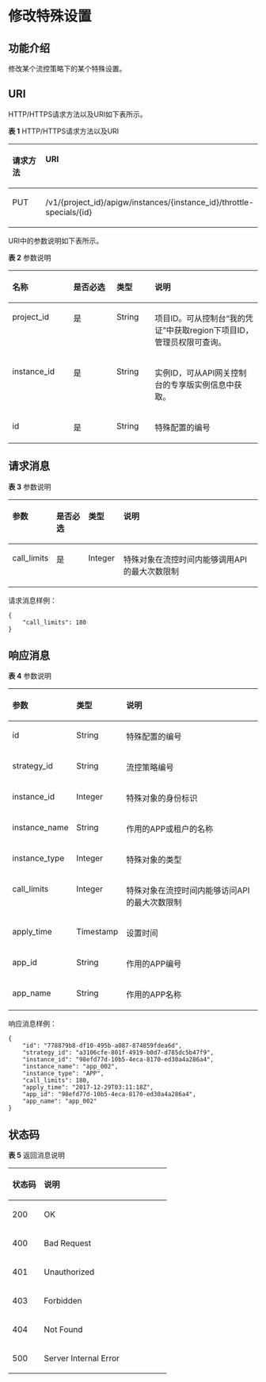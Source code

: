 # 修改特殊设置<a name="apig-phapi-180713079"></a>

## 功能介绍<a name="section27881611"></a>

修改某个流控策略下的某个特殊设置。

## URI<a name="section49607908"></a>

HTTP/HTTPS请求方法以及URI如下表所示。

**表 1**  HTTP/HTTPS请求方法以及URI

<a name="table56305912"></a>
<table><thead align="left"><tr id="row32051164"><th class="cellrowborder" valign="top" width="20%" id="mcps1.2.3.1.1"><p id="p46007462"><a name="p46007462"></a><a name="p46007462"></a>请求方法</p>
</th>
<th class="cellrowborder" valign="top" width="80%" id="mcps1.2.3.1.2"><p id="p35616924"><a name="p35616924"></a><a name="p35616924"></a>URI</p>
</th>
</tr>
</thead>
<tbody><tr id="row66398632"><td class="cellrowborder" valign="top" width="20%" headers="mcps1.2.3.1.1 "><p id="p9580079"><a name="p9580079"></a><a name="p9580079"></a>PUT</p>
</td>
<td class="cellrowborder" valign="top" width="80%" headers="mcps1.2.3.1.2 "><p id="p37788955"><a name="p37788955"></a><a name="p37788955"></a><span id="ph863115191447"><a name="ph863115191447"></a><a name="ph863115191447"></a>/v1/{project_id}/apigw/instances/{instance_id}</span>/throttle-specials/{id}</p>
</td>
</tr>
</tbody>
</table>

URI中的参数说明如下表所示。

**表 2**  参数说明

<a name="table41006548"></a>
<table><thead align="left"><tr id="row54982740"><th class="cellrowborder" valign="top" width="24.48755124487551%" id="mcps1.2.5.1.1"><p id="p24416931"><a name="p24416931"></a><a name="p24416931"></a>名称</p>
</th>
<th class="cellrowborder" valign="top" width="17.348265173482652%" id="mcps1.2.5.1.2"><p id="p31614383"><a name="p31614383"></a><a name="p31614383"></a>是否必选</p>
</th>
<th class="cellrowborder" valign="top" width="15.308469153084694%" id="mcps1.2.5.1.3"><p id="p10628191"><a name="p10628191"></a><a name="p10628191"></a>类型</p>
</th>
<th class="cellrowborder" valign="top" width="42.85571442855714%" id="mcps1.2.5.1.4"><p id="p55577115"><a name="p55577115"></a><a name="p55577115"></a>说明</p>
</th>
</tr>
</thead>
<tbody><tr id="row6729201914178"><td class="cellrowborder" valign="top" width="24.48755124487551%" headers="mcps1.2.5.1.1 "><p id="p55878963"><a name="p55878963"></a><a name="p55878963"></a>project_id</p>
</td>
<td class="cellrowborder" valign="top" width="17.348265173482652%" headers="mcps1.2.5.1.2 "><p id="p29902160"><a name="p29902160"></a><a name="p29902160"></a>是</p>
</td>
<td class="cellrowborder" valign="top" width="15.308469153084694%" headers="mcps1.2.5.1.3 "><p id="p6155914"><a name="p6155914"></a><a name="p6155914"></a>String</p>
</td>
<td class="cellrowborder" valign="top" width="42.85571442855714%" headers="mcps1.2.5.1.4 "><p id="p28867016"><a name="p28867016"></a><a name="p28867016"></a>项目ID。可从控制台“我的凭证”中获取region下项目ID，管理员权限可查询。</p>
</td>
</tr>
<tr id="row153171931718"><td class="cellrowborder" valign="top" width="24.48755124487551%" headers="mcps1.2.5.1.1 "><p id="p1780913159538"><a name="p1780913159538"></a><a name="p1780913159538"></a>instance_id</p>
</td>
<td class="cellrowborder" valign="top" width="17.348265173482652%" headers="mcps1.2.5.1.2 "><p id="p9809215115310"><a name="p9809215115310"></a><a name="p9809215115310"></a>是</p>
</td>
<td class="cellrowborder" valign="top" width="15.308469153084694%" headers="mcps1.2.5.1.3 "><p id="p1280914152538"><a name="p1280914152538"></a><a name="p1280914152538"></a>String</p>
</td>
<td class="cellrowborder" valign="top" width="42.85571442855714%" headers="mcps1.2.5.1.4 "><p id="p1880914157537"><a name="p1880914157537"></a><a name="p1880914157537"></a>实例ID，可从API网关控制台的专享版实例信息中获取。</p>
</td>
</tr>
<tr id="row5452492"><td class="cellrowborder" valign="top" width="24.48755124487551%" headers="mcps1.2.5.1.1 "><p id="p38998746"><a name="p38998746"></a><a name="p38998746"></a>id</p>
</td>
<td class="cellrowborder" valign="top" width="17.348265173482652%" headers="mcps1.2.5.1.2 "><p id="p4781868"><a name="p4781868"></a><a name="p4781868"></a>是</p>
</td>
<td class="cellrowborder" valign="top" width="15.308469153084694%" headers="mcps1.2.5.1.3 "><p id="p51787051"><a name="p51787051"></a><a name="p51787051"></a>String</p>
</td>
<td class="cellrowborder" valign="top" width="42.85571442855714%" headers="mcps1.2.5.1.4 "><p id="p34001598"><a name="p34001598"></a><a name="p34001598"></a>特殊配置的编号</p>
</td>
</tr>
</tbody>
</table>

## 请求消息<a name="section43817996"></a>

**表 3**  参数说明

<a name="table2666062"></a>
<table><thead align="left"><tr id="row20791817"><th class="cellrowborder" valign="top" width="15.15%" id="mcps1.2.5.1.1"><p id="p6415648"><a name="p6415648"></a><a name="p6415648"></a>参数</p>
</th>
<th class="cellrowborder" valign="top" width="13.13%" id="mcps1.2.5.1.2"><p id="p49905442"><a name="p49905442"></a><a name="p49905442"></a>是否必选</p>
</th>
<th class="cellrowborder" valign="top" width="14.14%" id="mcps1.2.5.1.3"><p id="p15809017"><a name="p15809017"></a><a name="p15809017"></a>类型</p>
</th>
<th class="cellrowborder" valign="top" width="57.58%" id="mcps1.2.5.1.4"><p id="p5462029"><a name="p5462029"></a><a name="p5462029"></a>说明</p>
</th>
</tr>
</thead>
<tbody><tr id="row39771205"><td class="cellrowborder" valign="top" width="15.15%" headers="mcps1.2.5.1.1 "><p id="p242186"><a name="p242186"></a><a name="p242186"></a>call_limits</p>
</td>
<td class="cellrowborder" valign="top" width="13.13%" headers="mcps1.2.5.1.2 "><p id="p19617091"><a name="p19617091"></a><a name="p19617091"></a>是</p>
</td>
<td class="cellrowborder" valign="top" width="14.14%" headers="mcps1.2.5.1.3 "><p id="p45480537"><a name="p45480537"></a><a name="p45480537"></a>Integer</p>
</td>
<td class="cellrowborder" valign="top" width="57.58%" headers="mcps1.2.5.1.4 "><p id="p60044851"><a name="p60044851"></a><a name="p60044851"></a>特殊对象在流控时间内能够调用API的最大次数限制</p>
</td>
</tr>
</tbody>
</table>

请求消息样例：

```
{
	"call_limits": 180
}
```

## 响应消息<a name="section59596819"></a>

**表 4**  参数说明

<a name="table22899263"></a>
<table><thead align="left"><tr id="row37572135"><th class="cellrowborder" valign="top" width="20%" id="mcps1.2.4.1.1"><p id="p23444129"><a name="p23444129"></a><a name="p23444129"></a>参数</p>
</th>
<th class="cellrowborder" valign="top" width="20%" id="mcps1.2.4.1.2"><p id="p19926324"><a name="p19926324"></a><a name="p19926324"></a>类型</p>
</th>
<th class="cellrowborder" valign="top" width="60%" id="mcps1.2.4.1.3"><p id="p3419527"><a name="p3419527"></a><a name="p3419527"></a>说明</p>
</th>
</tr>
</thead>
<tbody><tr id="row8546242"><td class="cellrowborder" valign="top" width="20%" headers="mcps1.2.4.1.1 "><p id="p21157006"><a name="p21157006"></a><a name="p21157006"></a>id</p>
</td>
<td class="cellrowborder" valign="top" width="20%" headers="mcps1.2.4.1.2 "><p id="p35995922"><a name="p35995922"></a><a name="p35995922"></a>String</p>
</td>
<td class="cellrowborder" valign="top" width="60%" headers="mcps1.2.4.1.3 "><p id="p29988599"><a name="p29988599"></a><a name="p29988599"></a>特殊配置的编号</p>
</td>
</tr>
<tr id="row1461941"><td class="cellrowborder" valign="top" width="20%" headers="mcps1.2.4.1.1 "><p id="p51308430"><a name="p51308430"></a><a name="p51308430"></a>strategy_id</p>
</td>
<td class="cellrowborder" valign="top" width="20%" headers="mcps1.2.4.1.2 "><p id="p62342171"><a name="p62342171"></a><a name="p62342171"></a>String</p>
</td>
<td class="cellrowborder" valign="top" width="60%" headers="mcps1.2.4.1.3 "><p id="p16551109"><a name="p16551109"></a><a name="p16551109"></a>流控策略编号</p>
</td>
</tr>
<tr id="row14742256"><td class="cellrowborder" valign="top" width="20%" headers="mcps1.2.4.1.1 "><p id="p53272079"><a name="p53272079"></a><a name="p53272079"></a>instance_id</p>
</td>
<td class="cellrowborder" valign="top" width="20%" headers="mcps1.2.4.1.2 "><p id="p20071167"><a name="p20071167"></a><a name="p20071167"></a>Integer</p>
</td>
<td class="cellrowborder" valign="top" width="60%" headers="mcps1.2.4.1.3 "><p id="p15151848"><a name="p15151848"></a><a name="p15151848"></a>特殊对象的身份标识</p>
</td>
</tr>
<tr id="row1259734165413"><td class="cellrowborder" valign="top" width="20%" headers="mcps1.2.4.1.1 "><p id="p160910449544"><a name="p160910449544"></a><a name="p160910449544"></a>instance_name</p>
</td>
<td class="cellrowborder" valign="top" width="20%" headers="mcps1.2.4.1.2 "><p id="p126101442541"><a name="p126101442541"></a><a name="p126101442541"></a>String</p>
</td>
<td class="cellrowborder" valign="top" width="60%" headers="mcps1.2.4.1.3 "><p id="p461364413545"><a name="p461364413545"></a><a name="p461364413545"></a>作用的APP或租户的名称</p>
</td>
</tr>
<tr id="row2148905"><td class="cellrowborder" valign="top" width="20%" headers="mcps1.2.4.1.1 "><p id="p39843577"><a name="p39843577"></a><a name="p39843577"></a>instance_type</p>
</td>
<td class="cellrowborder" valign="top" width="20%" headers="mcps1.2.4.1.2 "><p id="p6104277"><a name="p6104277"></a><a name="p6104277"></a>Integer</p>
</td>
<td class="cellrowborder" valign="top" width="60%" headers="mcps1.2.4.1.3 "><p id="p24684454"><a name="p24684454"></a><a name="p24684454"></a>特殊对象的类型</p>
</td>
</tr>
<tr id="row20833502"><td class="cellrowborder" valign="top" width="20%" headers="mcps1.2.4.1.1 "><p id="p9792121"><a name="p9792121"></a><a name="p9792121"></a>call_limits</p>
</td>
<td class="cellrowborder" valign="top" width="20%" headers="mcps1.2.4.1.2 "><p id="p54964349"><a name="p54964349"></a><a name="p54964349"></a>Integer</p>
</td>
<td class="cellrowborder" valign="top" width="60%" headers="mcps1.2.4.1.3 "><p id="p22927248"><a name="p22927248"></a><a name="p22927248"></a>特殊对象在流控时间内能够访问API的最大次数限制</p>
</td>
</tr>
<tr id="row5018648"><td class="cellrowborder" valign="top" width="20%" headers="mcps1.2.4.1.1 "><p id="p3857352"><a name="p3857352"></a><a name="p3857352"></a>apply_time</p>
</td>
<td class="cellrowborder" valign="top" width="20%" headers="mcps1.2.4.1.2 "><p id="p44010076"><a name="p44010076"></a><a name="p44010076"></a>Timestamp</p>
</td>
<td class="cellrowborder" valign="top" width="60%" headers="mcps1.2.4.1.3 "><p id="p8046397"><a name="p8046397"></a><a name="p8046397"></a>设置时间</p>
</td>
</tr>
<tr id="row2848658175313"><td class="cellrowborder" valign="top" width="20%" headers="mcps1.2.4.1.1 "><p id="p10212179195415"><a name="p10212179195415"></a><a name="p10212179195415"></a>app_id</p>
</td>
<td class="cellrowborder" valign="top" width="20%" headers="mcps1.2.4.1.2 "><p id="p92151898547"><a name="p92151898547"></a><a name="p92151898547"></a>String</p>
</td>
<td class="cellrowborder" valign="top" width="60%" headers="mcps1.2.4.1.3 "><p id="p152168918547"><a name="p152168918547"></a><a name="p152168918547"></a>作用的APP编号</p>
</td>
</tr>
<tr id="row5308709"><td class="cellrowborder" valign="top" width="20%" headers="mcps1.2.4.1.1 "><p id="p27352291"><a name="p27352291"></a><a name="p27352291"></a>app_name</p>
</td>
<td class="cellrowborder" valign="top" width="20%" headers="mcps1.2.4.1.2 "><p id="p943138"><a name="p943138"></a><a name="p943138"></a>String</p>
</td>
<td class="cellrowborder" valign="top" width="60%" headers="mcps1.2.4.1.3 "><p id="p9285386"><a name="p9285386"></a><a name="p9285386"></a>作用的APP名称</p>
</td>
</tr>
</tbody>
</table>

响应消息样例：

```
{
	"id": "778879b8-df10-495b-a087-874859fdea6d",
	"strategy_id": "a3106cfe-801f-4919-b0d7-d785dc5b47f9",
	"instance_id": "98efd77d-10b5-4eca-8170-ed30a4a286a4",
	"instance_name": "app_002",
	"instance_type": "APP",
	"call_limits": 180,
	"apply_time": "2017-12-29T03:11:18Z",
	"app_id": "98efd77d-10b5-4eca-8170-ed30a4a286a4",
	"app_name": "app_002"
}
```

## 状态码<a name="section58817651"></a>

**表 5**  返回消息说明

<a name="table26254568"></a>
<table><thead align="left"><tr id="row24172196"><th class="cellrowborder" valign="top" width="20%" id="mcps1.2.3.1.1"><p id="p11790859"><a name="p11790859"></a><a name="p11790859"></a>状态码</p>
</th>
<th class="cellrowborder" valign="top" width="80%" id="mcps1.2.3.1.2"><p id="p15535514"><a name="p15535514"></a><a name="p15535514"></a>说明</p>
</th>
</tr>
</thead>
<tbody><tr id="row50417146"><td class="cellrowborder" valign="top" width="20%" headers="mcps1.2.3.1.1 "><p id="p57257043"><a name="p57257043"></a><a name="p57257043"></a>200</p>
</td>
<td class="cellrowborder" valign="top" width="80%" headers="mcps1.2.3.1.2 "><p id="p7308876"><a name="p7308876"></a><a name="p7308876"></a>OK</p>
</td>
</tr>
<tr id="row65779884"><td class="cellrowborder" valign="top" width="20%" headers="mcps1.2.3.1.1 "><p id="p26570360"><a name="p26570360"></a><a name="p26570360"></a>400</p>
</td>
<td class="cellrowborder" valign="top" width="80%" headers="mcps1.2.3.1.2 "><p id="p4715577"><a name="p4715577"></a><a name="p4715577"></a>Bad Request</p>
</td>
</tr>
<tr id="row42440201"><td class="cellrowborder" valign="top" width="20%" headers="mcps1.2.3.1.1 "><p id="p15104276"><a name="p15104276"></a><a name="p15104276"></a>401</p>
</td>
<td class="cellrowborder" valign="top" width="80%" headers="mcps1.2.3.1.2 "><p id="p15486856"><a name="p15486856"></a><a name="p15486856"></a>Unauthorized</p>
</td>
</tr>
<tr id="row5163976"><td class="cellrowborder" valign="top" width="20%" headers="mcps1.2.3.1.1 "><p id="p15628907"><a name="p15628907"></a><a name="p15628907"></a>403</p>
</td>
<td class="cellrowborder" valign="top" width="80%" headers="mcps1.2.3.1.2 "><p id="p57981963"><a name="p57981963"></a><a name="p57981963"></a>Forbidden</p>
</td>
</tr>
<tr id="row52075621"><td class="cellrowborder" valign="top" width="20%" headers="mcps1.2.3.1.1 "><p id="p57375754"><a name="p57375754"></a><a name="p57375754"></a>404</p>
</td>
<td class="cellrowborder" valign="top" width="80%" headers="mcps1.2.3.1.2 "><p id="p16924512"><a name="p16924512"></a><a name="p16924512"></a>Not Found</p>
</td>
</tr>
<tr id="row18102885"><td class="cellrowborder" valign="top" width="20%" headers="mcps1.2.3.1.1 "><p id="p57047558"><a name="p57047558"></a><a name="p57047558"></a>500</p>
</td>
<td class="cellrowborder" valign="top" width="80%" headers="mcps1.2.3.1.2 "><p id="p57449517"><a name="p57449517"></a><a name="p57449517"></a>Server Internal Error</p>
</td>
</tr>
</tbody>
</table>

